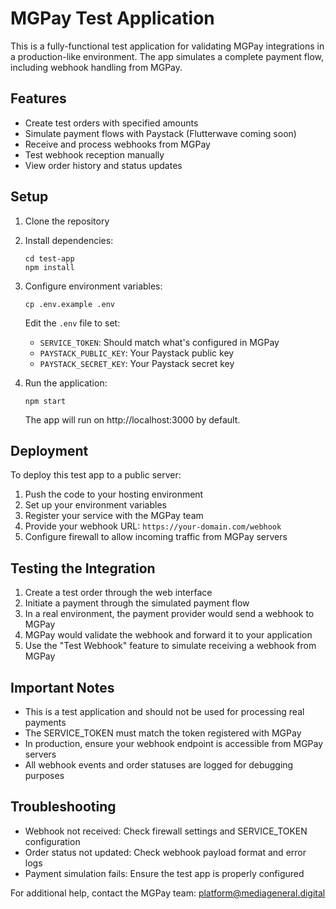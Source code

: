 # MGPay Test Application

This is a fully-functional test application for validating MGPay integrations in a production-like environment. The app simulates a complete payment flow, including webhook handling from MGPay.

## Features

- Create test orders with specified amounts
- Simulate payment flows with Paystack (Flutterwave coming soon)
- Receive and process webhooks from MGPay
- Test webhook reception manually
- View order history and status updates

## Setup

1. Clone the repository
2. Install dependencies:
   ```
   cd test-app
   npm install
   ```
3. Configure environment variables:
   ```
   cp .env.example .env
   ```
   Edit the `.env` file to set:
   - `SERVICE_TOKEN`: Should match what's configured in MGPay
   - `PAYSTACK_PUBLIC_KEY`: Your Paystack public key
   - `PAYSTACK_SECRET_KEY`: Your Paystack secret key

4. Run the application:
   ```
   npm start
   ```
   The app will run on http://localhost:3000 by default.

## Deployment

To deploy this test app to a public server:

1. Push the code to your hosting environment
2. Set up your environment variables
3. Register your service with the MGPay team
4. Provide your webhook URL: `https://your-domain.com/webhook`
5. Configure firewall to allow incoming traffic from MGPay servers

## Testing the Integration

1. Create a test order through the web interface
2. Initiate a payment through the simulated payment flow
3. In a real environment, the payment provider would send a webhook to MGPay
4. MGPay would validate the webhook and forward it to your application
5. Use the "Test Webhook" feature to simulate receiving a webhook from MGPay

## Important Notes

- This is a test application and should not be used for processing real payments
- The SERVICE_TOKEN must match the token registered with MGPay
- In production, ensure your webhook endpoint is accessible from MGPay servers
- All webhook events and order statuses are logged for debugging purposes

## Troubleshooting

- Webhook not received: Check firewall settings and SERVICE_TOKEN configuration
- Order status not updated: Check webhook payload format and error logs
- Payment simulation fails: Ensure the test app is properly configured

For additional help, contact the MGPay team: platform@mediageneral.digital